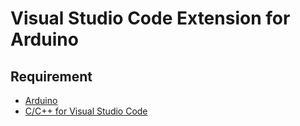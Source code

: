 # Visual Studio Code Extension for Arduino

## Requirement 

- [Arduino](https://www.arduino.cc/)
- [C/C++ for Visual Studio Code](https://marketplace.visualstudio.com/items?itemName=ms-vscode.cpptools)